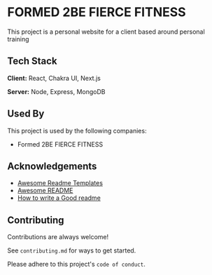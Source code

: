 
# FORMED 2BE FIERCE FITNESS

This project is a personal website for a client based around personal training


## Tech Stack

**Client:** React, Chakra UI, Next.js

**Server:** Node, Express, MongoDB


## Used By

This project is used by the following companies:

- Formed 2BE FIERCE FITNESS


## Acknowledgements

 - [Awesome Readme Templates](https://awesomeopensource.com/project/elangosundar/awesome-README-templates)
 - [Awesome README](https://github.com/matiassingers/awesome-readme)
 - [How to write a Good readme](https://bulldogjob.com/news/449-how-to-write-a-good-readme-for-your-github-project)


## Contributing

Contributions are always welcome!

See `contributing.md` for ways to get started.

Please adhere to this project's `code of conduct`.


